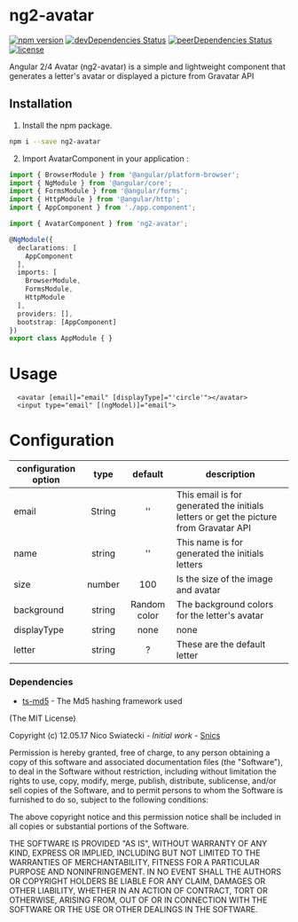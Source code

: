 # ng2-avatar

[![npm version](https://img.shields.io/npm/v/ng2-avatar.svg?style=flat-square)](https://www.npmjs.com/package/snic/ng2-avatar)
[![devDependencies Status](https://img.shields.io/david/dev/snics/ng2-avatar.svg?style=flat-square)](https://david-dm.org/snics/ng2-avatar?type=dev)
[![peerDependencies Status](https://img.shields.io/david/peer/snics/ng2-avatar.svg?style=flat-square)](https://david-dm.org/snics/ng2-avatar?type=peer)
[![license](https://img.shields.io/github/license/mashape/apistatus.svg?style=flat-square)](https://github.com/snics/ng2-avatar/blob/master/LICENSE)

Angular 2/4 Avatar (ng2-avatar) is a simple and lightweight component that generates a letter's avatar or displayed a picture from Gravatar API

## Installation
1. Install the npm package.
```bash
npm i --save ng2-avatar
```

2. Import AvatarComponent in your application :
```TypeScript
import { BrowserModule } from '@angular/platform-browser';
import { NgModule } from '@angular/core';
import { FormsModule } from '@angular/forms';
import { HttpModule } from '@angular/http';
import { AppComponent } from './app.component';

import { AvatarComponent } from 'ng2-avatar';

@NgModule({
  declarations: [
    AppComponent
  ],
  imports: [
    BrowserModule,
    FormsModule,
    HttpModule
  ],
  providers: [],
  bootstrap: [AppComponent]
})
export class AppModule { }

```

# Usage
```
  <avatar [email]="email" [displayType]="'circle'"></avatar>
  <input type="email" [(ngModel)]="email">
```

# Configuration
| configuration option |  type  |    default   | description                                                                           |
|----------------------|:------:|:------------:|---------------------------------------------------------------------------------------|
| email                | String | ''           | This email is for generated the initials letters or get the picture from Gravatar API |
| name                 | string | ''           | This name is for generated the initials letters                                       |
| size                 | number | 100          | Is the size of the image and avatar                                                   |
| background           | string | Random color | The background colors for the letter's avatar                                         |
| displayType          | string | none         | none|circle|rounded                                                                   |
| letter               | string | ?            | These are the default letter                                                          |


### Dependencies

* [ts-md5](https://github.com/cotag/ts-md5) - The Md5 hashing framework used

(The MIT License)

Copyright (c) 12.05.17 Nico Swiatecki - *Initial work* - [Snics](https://github.com/snics)

Permission is hereby granted, free of charge, to any person obtaining a copy of this software and associated documentation files (the "Software"), to deal in the Software without restriction, including without limitation the rights to use, copy, modify, merge, publish, distribute, sublicense, and/or sell copies of the Software, and to permit persons to whom the Software is furnished to do so, subject to the following conditions:

The above copyright notice and this permission notice shall be included in all copies or substantial portions of the Software.

THE SOFTWARE IS PROVIDED "AS IS", WITHOUT WARRANTY OF ANY KIND, EXPRESS OR IMPLIED, INCLUDING BUT NOT LIMITED TO THE WARRANTIES OF MERCHANTABILITY, FITNESS FOR A PARTICULAR PURPOSE AND NONINFRINGEMENT. IN NO EVENT SHALL THE AUTHORS OR COPYRIGHT HOLDERS BE LIABLE FOR ANY CLAIM, DAMAGES OR OTHER LIABILITY, WHETHER IN AN ACTION OF CONTRACT, TORT OR OTHERWISE, ARISING FROM, OUT OF OR IN CONNECTION WITH THE SOFTWARE OR THE USE OR OTHER DEALINGS IN THE SOFTWARE.
